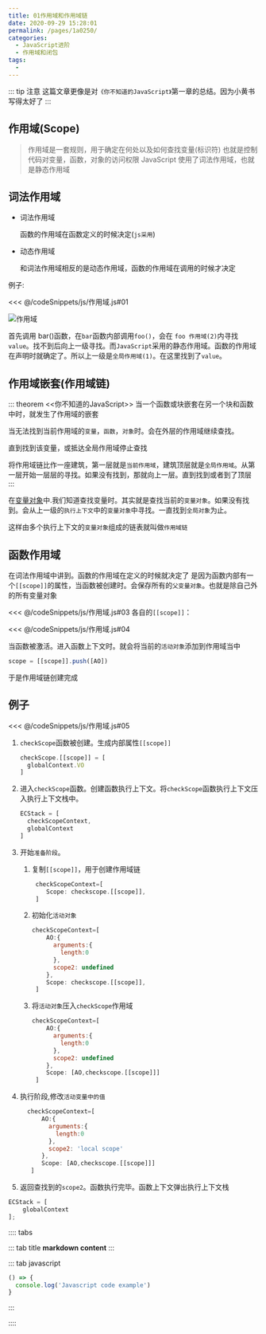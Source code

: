 ```yaml
---
title: 01作用域和作用域链
date: 2020-09-29 15:28:01
permalink: /pages/1a0250/
categories:
  - JavaScript进阶
  - 作用域和闭包
tags:
  -
---
```


::: tip 注意
这篇文章更像是对`《你不知道的JavaScript》`第一章的总结。因为小黄书写得太好了
:::

## 作用域(Scope)

> 作用域是一套规则，用于确定在何处以及如何查找变量(标识符)
> 也就是控制代码对变量，函数，对象的访问权限
> JavaScript 使用了词法作用域，也就是静态作用域

## 词法作用域

- 词法作用域

  函数的作用域在函数定义的时候决定(`js采用`)

- 动态作用域

  和词法作用域相反的是动态作用域，函数的作用域在调用的时候才决定

例子:

<<< @/codeSnippets/js/作用域.js#01

![作用域](https://cdn.jsdelivr.net/gh/Zeng-Zhe/image_store/blog/20200930143903.png)

首先调用 bar()函数，在`bar`函数内部调用`foo()`，会在 `foo 作用域(2)`内寻找`value`。找不到后向上一级寻找。而`JavaScript`采用的静态作用域。函数的作用域在声明时就确定了。所以上一级是`全局作用域(1)`。在这里找到了`value`。

## 作用域嵌套(作用域链)

::: theorem <<你不知道的JavaScript>>
当一个函数或块嵌套在另一个块和函数中时，就发生了作用域的嵌套

当无法找到当前作用域的`变量`，`函数`，`对象`时。会在外层的作用域继续查找。

直到找到该变量，或抵达全局作用域停止查找

将作用域链比作一座建筑，第一层就是`当前作用域`，建筑顶层就是`全局作用域`。从第一层开始一层层的寻找。如果没有找到，那就向上一层。直到找到或者到了顶层
:::

在[变量对象](/pages/71c1ee/)中.我们知道查找变量时。其实就是查找当前的`变量对象`。如果没有找到。会从上一级的`执行上下文`中的`变量对象`中寻找。一直找到`全局对象`为止。

这样由多个执行上下文的`变量对象`组成的链表就叫做`作用域链`

## 函数作用域

在词法作用域中讲到。函数的作用域在定义的时候就决定了
是因为函数内部有一个`[[scope]]`的属性，当函数被创建时。会保存所有的`父变量对象`。也就是除自己外的所有变量对象

<<< @/codeSnippets/js/作用域.js#03
各自的`[[scope]]`：

<<< @/codeSnippets/js/作用域.js#04

当函数被激活。进入函数上下文时。就会将当前的`活动对象`添加到作用域当中

```js
scope = [[scope]].push([AO])
```

于是作用域链创建完成

## 例子

<<< @/codeSnippets/js/作用域.js#05

1. `checkScope`函数被创建。生成内部属性`[[scope]]`

   ```js
   checkScope.[[scope]] = [
     globalContext.VO
   ]
   ```

2. 进入`checkScope`函数。创建函数执行上下文。将`checkScope`函数执行上下文压入执行上下文栈中。

   ```js
   ECStack = [
     checkScopeContext,
     globalContext
   ]
   ```

3. 开始`准备阶段`。
   1. 复制`[[scope]]`，用于创建作用域链

      ```js
       checkScopeContext=[
          Scope: checkscope.[[scope]],
       ]
      ```

   2. 初始化`活动对象`

      ```js
      checkScopeContext=[
          AO:{
            arguments:{
              length:0
            },
            scope2: undefined
          },
          Scope: checkscope.[[scope]],
       ]
      ```

   3. 将`活动对象`压入`checkScope`作用域

      ```js
      checkScopeContext=[
          AO:{
            arguments:{
              length:0
            },
            scope2: undefined
          },
          Scope: [AO,checkscope.[[scope]]]
       ]
      ```

4. 执行阶段,修改`活动变量中的值`

    ```js
      checkScopeContext=[
          AO:{
            arguments:{
              length:0
            },
            scope2: 'local scope'
          },
          Scope: [AO,checkscope.[[scope]]]
       ]
    ```

5. 返回查找到的`scope2`。函数执行完毕。函数上下文弹出执行上下文栈

```js
ECStack = [
    globalContext
];
```

:::: tabs

::: tab title
__markdown content__
:::

::: tab javascript

``` javascript
() => {
  console.log('Javascript code example')
}
```

:::

::::
